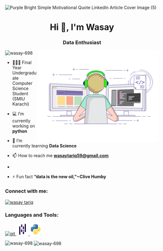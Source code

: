 
![Purple Bright Simple Motivational Quote LinkedIn Article Cover Image  (5)](https://github.com/wasay-698/wasay-698/assets/145287518/851da942-f7d6-410d-bd97-6ae3934ae708)


<h1 align="center">Hi 👋, I'm Wasay</h1>
<h3 align="center">Data Enthusiast</h3>

<img align="right" alt="Coding" width="400" src="https://raw.githubusercontent.com/devSouvik/devSouvik/master/gif3.gif">

<p align="left"> <img src="https://komarev.com/ghpvc/?username=wasay-698&label=Profile%20views&color=0e75b6&style=flat" alt="wasay-698" /> </p>

- 👨🏻‍🎓 Final Year Undergraduate Computer Science Student (SMIU Karachi)
  
- 💻 I’m currently working on **python**

- 🌱 I’m currently learning **Data Science**

- 📫 How to reach me **wasaytariq59@gmail.com**
- 
- ⚡ Fun fact **“data is the new oil,"~Clive Humby**

<h3 align="left">Connect with me:</h3>
<p align="left">
<a href="https://kaggle.com/wasay tariq" target="blank"><img align="center" src="https://raw.githubusercontent.com/rahuldkjain/github-profile-readme-generator/master/src/images/icons/Social/kaggle.svg" alt="wasay tariq" height="30" width="40" /></a>
</p>

<h3 align="left">Languages and Tools:</h3>
<p align="left"> <a href="https://git-scm.com/" target="_blank" rel="noreferrer"> <img src="https://www.vectorlogo.zone/logos/git-scm/git-scm-icon.svg" alt="git" width="40" height="40"/> </a><a href="https://pandas.pydata.org/" target="_blank" rel="noreferrer"> <img src="https://raw.githubusercontent.com/devicons/devicon/2ae2a900d2f041da66e950e4d48052658d850630/icons/pandas/pandas-original.svg" alt="pandas" width="40" height="40"/> </a> <a href="https://www.python.org" target="_blank" rel="noreferrer"> <img src="https://raw.githubusercontent.com/devicons/devicon/master/icons/python/python-original.svg" alt="python" width="40" height="40"/> </a> </p>

<p><img align="left" src="https://github-readme-stats.vercel.app/api/top-langs?username=wasay-698&show_icons=true&locale=en&layout=compact" alt="wasay-698" /></p>

<p>&nbsp;<img align="center" src="https://github-readme-stats.vercel.app/api?username=wasay-698&show_icons=true&locale=en" alt="wasay-698" /></p>

